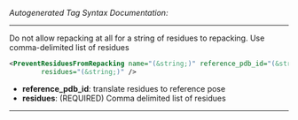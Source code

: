 _Autogenerated Tag Syntax Documentation:_

---
Do not allow repacking at all for a string of residues to repacking. Use comma-delimited list of residues

```xml
<PreventResiduesFromRepacking name="(&string;)" reference_pdb_id="(&string;)"
        residues="(&string;)" />
```

-   **reference_pdb_id**: translate residues to reference pose
-   **residues**: (REQUIRED) Comma delimited list of residues

---
